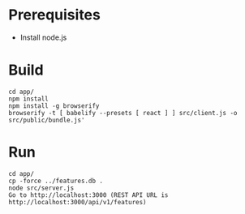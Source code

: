 # Prerequisites
- Install node.js

# Build
```
cd app/
npm install
npm install -g browserify
browserify -t [ babelify --presets [ react ] ] src/client.js -o src/public/bundle.js'
```

# Run
```
cd app/
cp -force ../features.db .
node src/server.js
Go to http://localhost:3000 (REST API URL is http://localhost:3000/api/v1/features)
```
